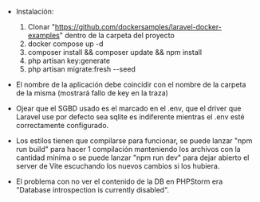- Instalación:
	1. Clonar "https://github.com/dockersamples/laravel-docker-examples" dentro de la carpeta del proyecto
	2. docker compose up -d
	3. composer install && composer update && npm install
	4. php artisan key:generate
	5. php artisan migrate:fresh --seed
	


- El nombre de la aplicación debe coincidir con el nombre de la carpeta de la misma (mostrará fallo de key en la traza)

- Ojear que el SGBD usado es el marcado en el .env, que el driver que Laravel use por defecto sea sqlite es indiferente mientras el .env esté correctamente configurado.

- Los estilos tienen que compilarse para funcionar, se puede lanzar "npm run build" para hacer 1 compilación manteniendo los archivos con la cantidad mínima o se puede lanzar "npm run dev" para dejar abierto el server de Vite escuchando los nuevos cambios si los hubiera.

- El problema con no ver el contenido de la DB en PHPStorm era "Database introspection is currently disabled".
